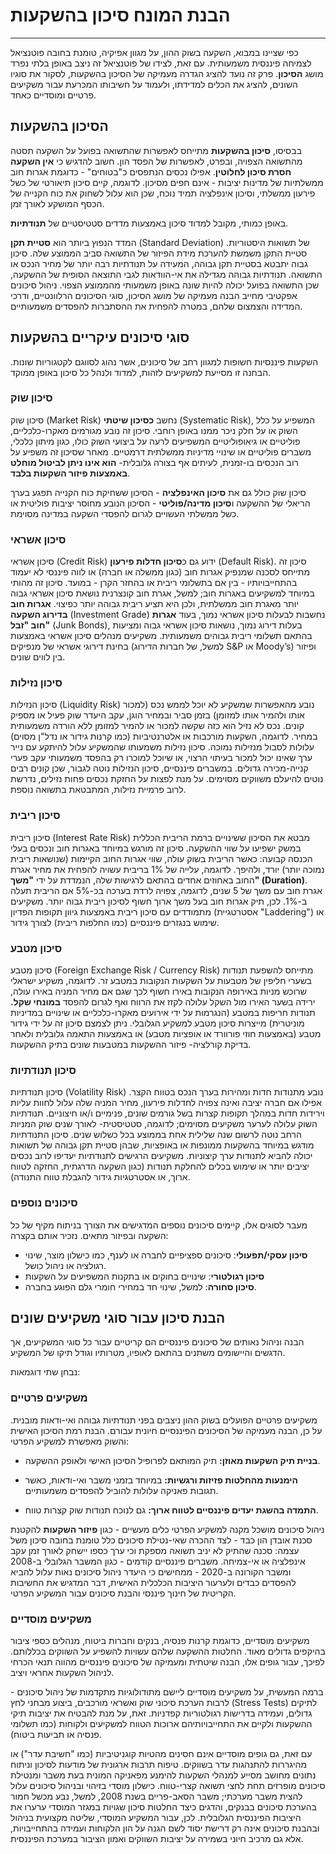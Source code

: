 # הבנת המונח סיכון בהשקעות
---

כפי שציינו במבוא, השקעה בשוק ההון, על מגוון אפיקיה, טומנת בחובה פוטנציאל לצמיחה פיננסית משמעותית. עם זאת, לצידו של פוטנציאל זה ניצב באופן בלתי נפרד מושג **הסיכון**. פרק זה נועד להציג הגדרה מעמיקה של הסיכון בהשקעות, לסקור את סוגיו השונים, להציג את הכלים למדידתו, ולעמוד על חשיבותו המכרעת עבור משקיעים פרטיים ומוסדיים כאחד.

## הסיכון בהשקעות

בבסיסו, **סיכון בהשקעות** מתייחס לאפשרות שהתשואה בפועל על השקעה תסטה מהתשואה הצפויה, ובפרט, לאפשרות של הפסד הון. חשוב להדגיש כי **אין השקעה חסרת סיכון לחלוטין**. אפילו נכסים הנתפסים כ"בטוחים" - כדוגמת אגרות חוב ממשלתיות של מדינות יציבות - אינם חפים מסיכון. לדוגמה, קיים סיכון תיאורטי של כשל פירעון ממשלתי, וסיכון אינפלציה תמיד נוכח, שכן הוא עלול לשחוק את כוח הקנייה של הכסף המושקע לאורך זמן.

באופן כמותי, מקובל למדוד סיכון באמצעות מדדים סטטיסטיים של **תנודתיות**. 

המדד הנפוץ ביותר הוא **סטיית תקן** (Standard Deviation) של תשואות היסטוריות. סטיית התקן משמשת להערכת מידת הפיזור של התשואה סביב הממוצע שלה. סיכון גבוה יתבטא בסטיית תקן גבוהה, המעידה על תנודתיות רבה יותר של מחיר הנכס או התשואה. תנודתיות גבוהה מגדילה את אי-הוודאות לגבי התוצאה הסופית של ההשקעה, שכן התשואה בפועל יכולה להיות שונה באופן משמעותי מהממוצע הצפוי. ניהול סיכונים אפקטיבי מחייב הבנה מעמיקה של מושג הסיכון, סוגי הסיכונים הרלוונטיים, ודרכי המדידה והצמצום שלהם, במטרה להפחית את ההסתברות להפסדים משמעותיים.

## סוגי סיכונים עיקריים בהשקעות

השקעות פיננסיות חשופות למגוון רחב של סיכונים, אשר נהוג לסווגם לקטגוריות שונות. הבחנה זו מסייעת למשקיעים לזהות, למדוד ולנהל כל סיכון באופן ממוקד.

### סיכון שוק 
סיכון שוק (Market Risk) נחשב **כסיכון שיטתי** (Systematic Risk), המשפיע על כלל השוק או על חלק ניכר ממנו באופן רוחבי. סיכון זה נובע מגורמים מאקרו-כלכליים, פוליטיים או גיאופוליטיים המשפיעים לרעה על ביצועי השוק כולו, כגון מיתון כלכלי, משברים פוליטיים או שינויי מדיניות ממשלתית דרמטיים. מאחר שסיכון זה משפיע על רוב הנכסים בו-זמנית, לעיתים אף בצורה גלובלית- **הוא אינו ניתן לביטול מוחלט באמצעות פיזור השקעות בלבד**. 

סיכון שוק כולל גם את **סיכון האינפלציה** - הסיכון ששחיקת כוח הקנייה תפגע בערך הריאלי של ההשקעה ו**סיכון מדינה/פוליטי** - הסיכון הנובע מחוסר יציבות פוליטית או כשל ממשלתי העשויים לגרום להפסדי השקעה במדינה מסוימת.

### סיכון אשראי
סיכון אשראי (Credit Risk) ידוע גם כ**סיכון חדלות פירעון** (Default Risk). סיכון זה מתייחס לסכנה שמנפיק אגרות חוב (כגון ממשלה או חברה) או לווה פיננסי לא יעמוד בהתחייבויותיו - בין אם בתשלומי ריבית או בהחזר הקרן - במועד. סיכון זה מהותי במיוחד למשקיעים באגרות חוב; למשל, אגרת חוב קונצרנית נושאת סיכון אשראי גבוה יותר מאגרת חוב ממשלתית, ולכן היא תציע ריבית גבוהה יותר כפיצוי. **אגרות חוב בדירוג השקעה** (Investment Grade) נחשבות לבעלות סיכון אשראי נמוך, בעוד **אגרות חוב "זבל"** (Junk Bonds), בעלות דירוג נמוך, נושאות סיכון אשראי גבוה ומציעות בהתאם תשלומי ריבית גבוהים משמעותית. משקיעים מנהלים סיכון אשראי באמצעות בחינת דירוגי אשראי של מנפיקים (למשל, של חברות הדירוג S&P או Moody’s) ופיזור בין לווים שונים.

### סיכון נזילות
סיכון הנזילות (Liquidity Risk) נובע מהאפשרות שמשקיע לא יוכל לממש נכס (למכור אותו ולהמיר אותו למזומן) בזמן סביר ובמחיר הוגן, עקב היעדר שוק פעיל או מספיק קונים. נכס לא נזיל הוא כזה שקשה למכור או להמיר למזומן ללא הורדה משמעותית במחיר. לדוגמה, השקעות מורכבות או אלטרנטיביות (כמו קרנות גידור או נדל"ן מסוים) עלולות לסבול מנזילות נמוכה. סיכון נזילות משמעותו שהמשקיע עלול להיתקע עם נייר ערך שאינו יכול למכור בעיתוי הרצוי, או שיוכל למוכרו רק בהפסד משמעותי עקב פערי קנייה-מכירה גדולים. במשברים פיננסיים, סיכון הנזילות נוטה לגבור, שכן קונים רבים נוטים להיעלם משווקים מסוימים. על מנת לפצות על החזקת נכסים פחות נזילים, נדרשת לרוב פרמיית נזילות, המתבטאת בתשואה נוספת.

### סיכון ריבית
סיכון ריבית (Interest Rate Risk) מבטא את הסיכון ששינויים ברמת הריבית הכללית במשק ישפיעו על שווי ההשקעה. סיכון זה מורגש במיוחד באגרות חוב ונכסים בעלי הכנסה קבועה: כאשר הריבית בשוק עולה, שווי אגרות החוב הקיימות (שנושאות ריבית נמוכה יותר) יורד, ולהיפך. לדוגמה, עלייה של 1% בריבית עשויה להפחית את מחיר אגרת החוב באחוזים אחדים בהתאם לרגישות שלה, הנמדדת על ידי **"משך" (Duration)**. אגרת חוב עם משך של 5 שנים, לדוגמה, צפויה לרדת בערכה בכ-5% אם הריבית תעלה ב-1%. לכן, תיק אגרות חוב בעל משך ארוך חשוף לסיכון ריבית גבוה יותר. משקיעים מתמודדים עם סיכון ריבית באמצעות גיוון תקופות הפדיון (אסטרטגיית "Laddering") או שימוש בנגזרים פיננסיים (כמו החלפות ריבית) לצורך גידור.

### סיכון מטבע 
סיכון מטבע (Foreign Exchange Risk / Currency Risk) מתייחס להשפעת תנודות בשערי חליפין של מטבעות על השקעות הנקובות במטבע זר. לדוגמה, משקיע ישראלי שרוכש מניות באירופה הנקובות באירו חשוף לכך שגם אם מחיר המניה באירו עולה, ירידה בשער האירו מול השקל עלולה לקזז את הרווח ואף לגרום להפסד **במונחי שקל.** תנודות חריפות במטבע (הנגרמות על ידי אירועים מאקרו-כלכליים או שינויים במדיניות מוניטרית) מייצרות סיכון מטבע למשקיע הגלובלי. ניתן לצמצם סיכון זה על ידי גידור מטבע (באמצעות חוזי פורוורד או אופציות מטבע) או באמצעות התאמה גלובלית ולאחר בדיקת קורלציה- פיזור ההשקעות במטבעות שונים בתיק ההשקעות.

### סיכון תנודתיות
סיכון תנודתיות (Volatility Risk) נובע מתנודות חדות ומהירות בערך הנכס בטווח הקצר. אפילו אם חברה יציבה ואינה צפויה לחדלות פירעון, מחיר המניה שלה עלול לחוות עליות וירידות חדות במהלך תקופות קצרות בשל גורמים שונים, פנימיים ו/או חיצוניים. תנודתיות השוק עלולה לערער משקיעים מסוימים; לדוגמה, סטטיסטית- לאורך שנים שוק המניות הרחב נוטה לרשום שנה שלילית אחת בממוצע בכל כשלוש שנים. סיכון התנודתיות מודגש במיוחד בהשקעות ממונפות או באופציות, שבהן סטיית תקן גבוהה של תשואות יכולה להביא לתנודות ערך קיצוניות. משקיעים הרגישים לתנודתיות יעדיפו לרוב נכסים יציבים יותר או שימוש בכלים להחלקת תנודות (כגון השקעה הדרגתית, החזקה לטווח ארוך, או אסטרטגיות גידור להגבלת טווח התנודה).


### סיכונים נוספים 
מעבר לסוגים אלו, קיימים סיכונים נוספים המדגישים את הצורך בניתוח מקיף של כל השקעה ובפיזור מתאים. נזכיר אותם בקצרה:
* **סיכון עסקי/תפעולי**: סיכונים ספציפיים לחברה או לענף, כמו כישלון מוצר, שינוי רגולציה או ניהול כושל. 
* **סיכון רגולטורי**: שינויים בחוקים או בתקנות המשפיעים על השקעות
* **סיכון סחורה**: למשל, שינוי חד במחירי חומרי גלם הפוגע בחברה. 

## הבנת סיכון עבור סוגי משקיעים שונים

הבנה וניהול נאותים של סיכונים פיננסיים הם קריטיים עבור כל סוגי המשקיעים, אך הדגשים והיישומים משתנים בהתאם לאופיו, מטרותיו וגודל תיקו של המשקיע. 

נבחן שתי דוגמאות:

### משקיעים פרטיים

משקיעים פרטיים הפועלים בשוק ההון ניצבים בפני תנודתיות גבוהה ואי-ודאות מובנית. על כן, הבנה מעמיקה של הסיכונים הפיננסיים חיונית עבורם. הבנת רמת הסיכון האישית והשוק מאפשרת למשקיע הפרטי:

- **בניית תיק השקעות מאוזן:** תיק המותאם לפרופיל הסיכון האישי ולאופק ההשקעה.
    
- **הימנעות מהחלטות פזיזות ורגשיות:** במיוחד בזמני משבר ואי-ודאות, כאשר תגובות פאניקה עלולות להוביל להפסדים משמעותיים.
    
- **התמדה בהשגת יעדים פיננסיים לטווח ארוך:** גם לנוכח תנודות שוק קצרות טווח.
    

ניהול סיכונים מושכל מקנה למשקיע הפרטי כלים מעשיים - כגון **פיזור השקעות** להקטנת סכנת אובדן הון כבד - לצד ההכרה שאי-נטילת סיכונים כלל טומנת בחובה סיכון משל עצמה: סכנה שהתיק לא יניב תשואה מספקת וכי ערך כספו יישחק לאורך זמן עקב אינפלציה או אי-צמיחה. משברים פיננסיים קודמים - כגון המשבר הגלובלי ב-2008 ומשבר הקורונה ב-2020 - ממחישים כי היעדר ניהול סיכונים נאות עלול להביא להפסדים כבדים ולערעור היציבות הכלכלית האישית, דבר המדגיש את החשיבות הקריטית של חינוך פיננסי והבנת סיכונים עבור המשקיע הפרטי.

### משקיעים מוסדיים

משקיעים מוסדיים, כדוגמת קרנות פנסיה, בנקים וחברות ביטוח, מנהלים כספי ציבור בהיקפים גדולים מאוד. החלטות ההשקעה שלהם עשויות להשפיע על השווקים בכללותם. לפיכך, עבור גופים אלו, הבנה שיטתית ומעמיקה של סיכונים פיננסיים מהווה תנאי הכרחי לניהול השקעות אחראי ויציב.

ברמה המעשית, על משקיעים מוסדיים ליישם מתודולוגיות מתקדמות של ניהול סיכונים - לרבות הערכת סיכוני שוק ואשראי מורכבים, ביצוע מבחני לחץ (Stress Tests) לתיקים גדולים, ועמידה בדרישות רגולטוריות קפדניות. זאת, על מנת להבטיח את יציבות תיקי ההשקעות ולקיים את התחייבויותיהם ארוכות הטווח למשקיעים ולקוחות (כמו תשלומי פנסיה או תביעות ביטוח).

עם זאת, גם גופים מוסדיים אינם חסינים מהטיות קוגניטיביות (כמו "חשיבת עדר") או מהיגררות להתנהגות עדר בשווקים. טיפוח תרבות ארגונית של מודעות לסיכון וניתוח נתונים מחושב מסייע למנהלי השקעות להימנע מפאניקה המונית בעת משבר ומנטילת סיכונים מופרזים תחת לחצי תשואה קצרי-טווח. כישלון מוסדי בזיהוי ובניהול סיכונים עלול להצית משבר מערכתי; משבר הסאב-פריים בשנת 2008, למשל, נבע מכשל חמור בהערכת סיכונים בבנקים, והדגים כיצד החלטות סיכון שגויות במגזר המוסדי ערערו את היציבות הפיננסית הגלובלית. לכן, עבור המשקיע המוסדי, שליטה מקצועית בניהול ובהבנת סיכונים אינה רק דרישת יסוד לשם הגנה על הון הלקוחות ועמידה בהתחייבויות, אלא גם מרכיב חיוני בשמירה על יציבות השווקים ואמון הציבור במערכת הפיננסית.